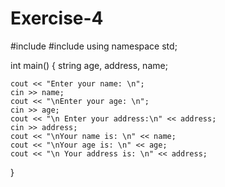 # Exercise-4

#include <iostream>
#include <string>
using namespace std;

int main()
{
    string age, address, name;

    cout << "Enter your name: \n";
    cin >> name;
    cout << "\nEnter your age: \n";
    cin >> age;
    cout << "\n Enter your address:\n" << address;
    cin >> address;
    cout << "\nYour name is: \n" << name;
    cout << "\nYour age is: \n" << age;
    cout << "\n Your address is: \n" << address;
}



